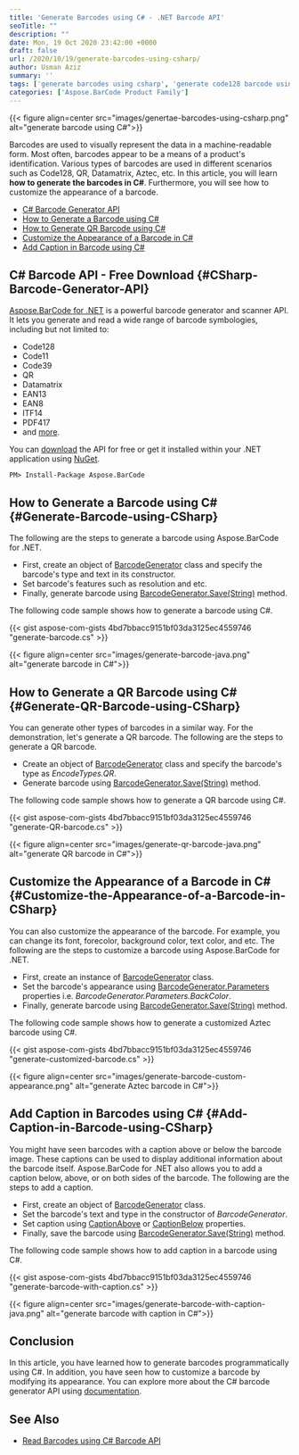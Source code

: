 ```yaml
---
title: 'Generate Barcodes using C# - .NET Barcode API'
seoTitle: ""
description: ""
date: Mon, 19 Oct 2020 23:42:00 +0000
draft: false
url: /2020/10/19/generate-barcodes-using-csharp/
author: Usman Aziz
summary: ''
tags: ['generate barcodes using csharp', 'generate code128 barcode using csharp', 'generate qr code using csharp']
categories: ['Aspose.BarCode Product Family']
---
```




{{< figure align=center src="images/genertae-barcodes-using-csharp.png" alt="generate barcode using C#">}}


Barcodes are used to visually represent the data in a machine-readable form. Most often, barcodes appear to be a means of a product's identification. Various types of barcodes are used in different scenarios such as Code128, QR, Datamatrix, Aztec, etc. In this article, you will learn **how to generate the barcodes in C#**. Furthermore, you will see how to customize the appearance of a barcode.

*   [C# Barcode Generator API][1]
*   [How to Generate a Barcode using C#][2]
*   [How to Generate QR Barcode using C#][3]
*   [Customize the Appearance of a Barcode in C#][4]
*   [Add Caption in Barcode using C#][5]

## C# Barcode API - Free Download {#CSharp-Barcode-Generator-API}

[Aspose.BarCode for .NET][6] is a powerful barcode generator and scanner API. It lets you generate and read a wide range of barcode symbologies, including but not limited to:

*   Code128
*   Code11
*   Code39
*   QR
*   Datamatrix
*   EAN13
*   EAN8
*   ITF14
*   PDF417
*   and [more][7].

You can [download][8] the API for free or get it installed within your .NET application using [NuGet][9].

```
PM> Install-Package Aspose.BarCode
```

## How to Generate a Barcode using C# {#Generate-Barcode-using-CSharp}

The following are the steps to generate a barcode using Aspose.BarCode for .NET.

*   First, create an object of [BarcodeGenerator][10] class and specify the barcode's type and text in its constructor.
*   Set barcode's features such as resolution and etc.
*   Finally, generate barcode using [BarcodeGenerator.Save(String)][11] method.

The following code sample shows how to generate a barcode using C#.

{{< gist aspose-com-gists 4bd7bbacc9151bf03da3125ec4559746 "generate-barcode.cs" >}}



{{< figure align=center src="images/generate-barcode-java.png" alt="generate barcode in C#">}}


## How to Generate a QR Barcode using C# {#Generate-QR-Barcode-using-CSharp}

You can generate other types of barcodes in a similar way. For the demonstration, let's generate a QR barcode. The following are the steps to generate a QR barcode.

*   Create an object of [BarcodeGenerator][12] class and specify the barcode's type as _EncodeTypes.QR_.
*   Generate barcode using [BarcodeGenerator.Save(String)][13] method.

The following code sample shows how to generate a QR barcode using C#.

{{< gist aspose-com-gists 4bd7bbacc9151bf03da3125ec4559746 "generate-QR-barcode.cs" >}}



{{< figure align=center src="images/generate-qr-barcode-java.png" alt="generate QR barcode in C#">}}


## Customize the Appearance of a Barcode in C# {#Customize-the-Appearance-of-a-Barcode-in-CSharp}

You can also customize the appearance of the barcode. For example, you can change its font, forecolor, background color, text color, and etc. The following are the steps to customize a barcode using Aspose.BarCode for .NET.

*   First, create an instance of [BarcodeGenerator][14] class.
*   Set the barcode's appearance using [BarcodeGenerator.Parameters][15] properties i.e. _BarcodeGenerator.Parameters.BackColor_.
*   Finally, generate barcode using [BarcodeGenerator.Save(String)][16] method.

The following code sample shows how to generate a customized Aztec barcode using C#.

{{< gist aspose-com-gists 4bd7bbacc9151bf03da3125ec4559746 "generate-customized-barcode.cs" >}}



{{< figure align=center src="images/generate-barcode-custom-appearance.png" alt="generate Aztec barcode in C#">}}


## Add Caption in Barcodes using C# {#Add-Caption-in-Barcode-using-CSharp}

You might have seen barcodes with a caption above or below the barcode image. These captions can be used to display additional information about the barcode itself. Aspose.BarCode for .NET also allows you to add a caption below, above, or on both sides of the barcode. The following are the steps to add a caption.

*   First, create an object of [BarcodeGenerator][17] class.
*   Set the barcode's text and type in the constructor of _BarcodeGenerator_.
*   Set caption using [CaptionAbove][18] or [CaptionBelow][19] properties.
*   Finally, save the barcode using [BarcodeGenerator.Save(String)][20] method.

The following code sample shows how to add caption in a barcode using C#.

{{< gist aspose-com-gists 4bd7bbacc9151bf03da3125ec4559746 "generate-barcode-with-caption.cs" >}}



{{< figure align=center src="images/generate-barcode-with-caption-java.png" alt="generate barcode with caption in C#">}}


## Conclusion

In this article, you have learned how to generate barcodes programmatically using C#. In addition, you have seen how to customize a barcode by modifying its appearance. You can explore more about the C# barcode generator API using [documentation][21].

## See Also

*   [Read Barcodes using C# Barcode API][22]




[1]: #CSharp-Barcode-Generator-API
[2]: #Generate-Barcode-using-CSharp
[3]: #Generate-QR-Barcode-using-CSharp
[4]: #Customize-the-Appearance-of-a-Barcode-in-CSharp
[5]: #Add-Caption-in-Barcode-using-CSharp
[6]: https://products.aspose.com/barcode/net
[7]: https://docs.aspose.com/barcode/net/barcode-supported-symbologies/
[8]: https://downloads.aspose.com/barcode/net
[9]: http://nuget.org/packages/Aspose.Barcode
[10]: https://apireference.aspose.com/barcode/net/aspose.barcode.generation/barcodegenerator
[11]: https://apireference.aspose.com/barcode/net/aspose.barcode.generation.barcodegenerator/save/methods/1
[12]: https://apireference.aspose.com/barcode/net/aspose.barcode.generation/barcodegenerator
[13]: https://apireference.aspose.com/barcode/net/aspose.barcode.generation.barcodegenerator/save/methods/1
[14]: https://apireference.aspose.com/barcode/net/aspose.barcode.generation/barcodegenerator
[15]: https://apireference.aspose.com/barcode/net/aspose.barcode.generation/basegenerationparameters
[16]: https://apireference.aspose.com/barcode/net/aspose.barcode.generation.barcodegenerator/save/methods/1
[17]: https://apireference.aspose.com/barcode/net/aspose.barcode.generation/barcodegenerator
[18]: https://apireference.aspose.com/barcode/net/aspose.barcode.generation/basegenerationparameters/properties/captionabove
[19]: https://apireference.aspose.com/barcode/net/aspose.barcode.generation/basegenerationparameters/properties/captionbelow
[20]: https://apireference.aspose.com/barcode/net/aspose.barcode.generation.barcodegenerator/save/methods/1
[21]: https://docs.aspose.com/barcode/net/getting-started/
[22]: https://blog.aspose.com/2020/10/20/scan-and-read-barcodes-using-csharp/





